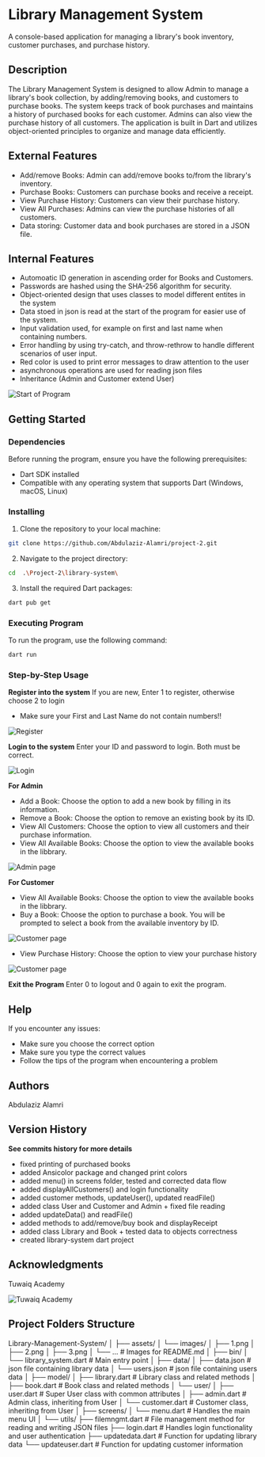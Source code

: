 # Library Management System

A console-based application for managing a library's book inventory, customer purchases, and purchase history.

## Description

The Library Management System is designed to allow Admin to manage a library's book collection, by adding/removing books, and customers to purchase books. The system keeps track of book purchases and maintains a history of purchased books for each customer. Admins can also view the purchase history of all customers. The application is built in Dart and utilizes object-oriented principles to organize and manage data efficiently.

## External Features
- Add/remove Books: Admin can add/remove books to/from the library's inventory.
- Purchase Books: Customers can purchase books and receive a receipt.
- View Purchase History: Customers can view their purchase history.
- View All Purchases: Admins can view the purchase histories of all customers.
- Data storing: Customer data and book purchases are stored in a JSON file.

## Internal Features
- Automoatic ID generation in ascending order for Books and Customers.
- Passwords are hashed using the SHA-256 algorithm for security.
- Object-oriented design that uses classes to model different entites in the system
- Data stoed in json is read at the start of the program for easier use of the system.
- Input validation used, for example on first and last name when containing numbers.
- Error handling by using try-catch, and throw-rethrow to handle different scenarios of user input.
- Red color is used to print error messages to draw attention to the user
- asynchronous operations are used for reading json files
- Inheritance (Admin and Customer extend User)


![Start of Program](./assets/images/1.png)


## Getting Started

### Dependencies

Before running the program, ensure you have the following prerequisites:

- Dart SDK installed
- Compatible with any operating system that supports Dart (Windows, macOS, Linux)

### Installing

1. Clone the repository to your local machine:
```bash
git clone https://github.com/Abdulaziz-Alamri/project-2.git
```

2. Navigate to the project directory:
```bash
cd  .\Project-2\library-system\
```
3. Install the required Dart packages:
```bash
dart pub get
```
### Executing Program

To run the program, use the following command:
```bash
dart run
```

### Step-by-Step Usage

**Register into the system**
If you are new, Enter 1 to register, otherwise choose 2 to login
- Make sure your First and Last Name do not contain numbers!!

![Register](./assets/images/2.png)

**Login to the system**
Enter your ID and password to login. Both must be correct.

![Login](./assets/images/3.png)

**For Admin**
- Add a Book: Choose the option to add a new book by filling in its information.
- Remove a Book: Choose the option to remove an existing book by its ID.
- View All Customers: Choose the option to view all customers and their purchase information.
- View All Available Books:  Choose the option to view the available books in the libbrary.

![Admin page](./assets/images/4.png)

**For Customer**
- View All Available Books:  Choose the option to view the available books in the libbrary.
- Buy a Book: Choose the option to purchase a book. You will be prompted to select a book from the available inventory by ID.

![Customer page](./assets/images/5.png)

- View Purchase History: Choose the option to view your purchase history

![Customer page](./assets/images/6.png)

**Exit the Program**
Enter 0 to logout and 0 again to exit the program.

## Help
If you encounter any issues:
- Make sure you choose the correct option
- Make sure you type the correct values
- Follow the tips of the program when encountering a problem

## Authors
Abdulaziz Alamri

## Version History
**See commits history for more details**
- fixed printing of purchased books
- added Ansicolor package and changed print colors
- added menu() in screens folder, tested and corrected data flow
- added displayAllCustomers() and login functionality
- added customer methods, updateUser(), updated readFile()
- added class User and Customer and Admin + fixed file reading
- added updateData() and readFile()
- added methods to add/remove/buy book and displayReceipt
- added class Library and Book + tested data to objects correctness
- created library-system dart project


## Acknowledgments
Tuwaiq Academy

![Tuwaiq Academy](./assets/images/Tuwaiq%20Academy.png)


## Project Folders Structure
Library-Management-System/
│
├── assets/
│   └── images/
│       ├── 1.png
│       ├── 2.png
│       ├── 3.png
│       └── ...              # Images for README.md
│
├── bin/
│   └── library_system.dart  # Main entry point
│
├── data/
│   ├── data.json            # json file containing library data
│   └── users.json           # json file containing users data
│
├── model/
│   ├── library.dart         # Library class and related methods
│   ├── book.dart            # Book class and related methods
│   └── user/
│       ├── user.dart        # Super User class with common attributes
│       ├── admin.dart       # Admin class, inheriting from User
│       └── customer.dart    # Customer class, inheriting from User
│
├── screens/
│   └── menu.dart            # Handles the main menu UI
│
└── utils/
    ├── filemngmt.dart       # File management method for reading and writing JSON files
    ├── login.dart           # Handles login functionality and user authentication
    ├── updatedata.dart      # Function for updating library data
    └── updateuser.dart      # Function for updating customer information


